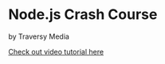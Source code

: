 # Node.js Crash Course

by Traversy Media

[Check out video tutorial here](https://youtu.be/fBNz5F-Kx4)
